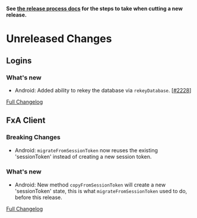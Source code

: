 **See [the release process docs](docs/howtos/cut-a-new-release.md) for the steps to take when cutting a new release.**

# Unreleased Changes

## Logins

### What's new

- Android: Added ability to rekey the database via `rekeyDatabase`. [[#2228](https://github.com/mozilla/application-services/pull/2228)]

[Full Changelog](https://github.com/mozilla/application-services/compare/v0.43.1...master)
## FxA Client

### Breaking Changes

* Android: `migrateFromSessionToken` now reuses the existing 'sessionToken' instead of creating a new session token.

### What's new

* Android: New method `copyFromSessionToken` will create a new 'sessionToken' state, this is what `migrateFromSessionToken` used to do,
before this release.


[Full Changelog](https://github.com/mozilla/application-services/compare/v0.44.0...master)
